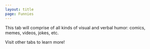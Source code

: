 ```yaml
---
layout: title
page: Funnies
---
```


<p class="message">
  This tab will comprise of all kinds of visual and verbal humor: comics, memes, videos, jokes, etc.
</p>

Visit other tabs to learn more!
